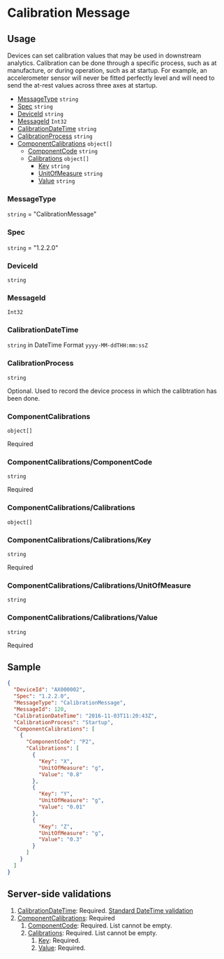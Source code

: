 # Calibration Message
## Usage
Devices can set calibration values that may be used in downstream analytics. Calibration can be done through a specific process, such as at manufacture, or during operation, such as at startup. For example, an accelerometer sensor will never be fitted perfectly level and will need to send the at-rest values across three axes at startup.

* [MessageType](#messagetype) ```string```
* [Spec](#spec) ```string```
* [DeviceId](#deviceid) ```string```
* [MessageId](#messageid) ```Int32```
* [CalibrationDateTime](#calibrationdatetime) ```string```
* [CalibrationProcess](#calibrationprocess) ```string```
* [ComponentCalibrations](#componentcalibrations) ```object[]```
    * [ComponentCode](#componentcalibrationscomponentcode) ```string``` 
    * [Calibrations](#componentcalibrationscalibrations) ```object[]```
        * [Key](#componentcalibrationscalibrationskey) ```string``` 
        * [UnitOfMeasure](#componentcalibrationscalibrationsunitofmeasure) ```string``` 
        * [Value](#componentcalibrationscalibrationsvalue) ```string``` 

### MessageType
```string``` = "CalibrationMessage"
### Spec
```string``` = "1.2.2.0"
### DeviceId
```string``` 
### MessageId
```Int32```
### CalibrationDateTime
```string``` in DateTime Format ```yyyy-MM-ddTHH:mm:ssZ```
### CalibrationProcess
```string``` 

Optional. Used to record the device process in which the calibtration has been done.

### ComponentCalibrations
```object[]```

Required

### ComponentCalibrations/ComponentCode 
```string```

Required

### ComponentCalibrations/Calibrations
```object[]```

### ComponentCalibrations/Calibrations/Key
```string``` 

Required

### ComponentCalibrations/Calibrations/UnitOfMeasure
```string``` 

### ComponentCalibrations/Calibrations/Value
```string``` 

Required

## Sample
```JSON
{
  "DeviceId": "AX000002",
  "Spec": "1.2.2.0",
  "MessageType": "CalibrationMessage",
  "MessageId": 120,
  "CalibrationDateTime": "2016-11-03T11:20:43Z",
  "CalibrationProcess": "Startup",
  "ComponentCalibrations": [
    {
      "ComponentCode": "P2",
      "Calibrations": [
        {
          "Key": "X",
          "UnitOfMeasure": "g",
          "Value": "0.8"
        },
        {
          "Key": "Y",
          "UnitOfMeasure": "g",
          "Value": "0.01"
        },
        {
          "Key": "Z",
          "UnitOfMeasure": "g",
          "Value": "0.3"
        }
      ]
    }
  ]
}
```
## Server-side validations
1.	[CalibrationDateTime](#calibrationdatetime): Required. [Standard DateTime validation](../00-UsageNotes/DateTime-Formatting.md#standardddateTimevalidation)
2.	[ComponentCalibrations](#componentcalibrations): Required
    1.	[ComponentCode](#componentcalibrationscomponentcode): Required. List cannot be empty.
    2.	[Calibrations](#componentcalibrationscalibrations): Required. List cannot be empty.
        1.	[Key](#componentcalibrationscalibrationskey): Required.
        2.	[Value](#componentcalibrationscalibrationsvalue): Required.